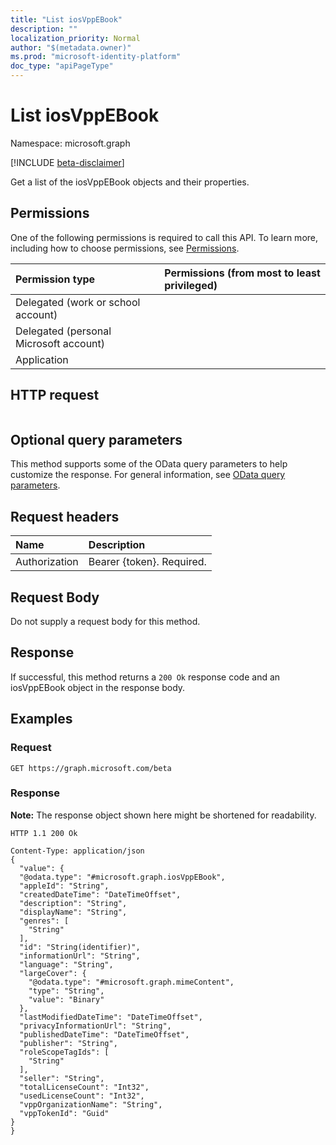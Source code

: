 ```yaml
---
title: "List iosVppEBook"
description: ""
localization_priority: Normal
author: "$(metadata.owner)"
ms.prod: "microsoft-identity-platform"
doc_type: "apiPageType"
---
```


# List iosVppEBook

Namespace: microsoft.graph

[!INCLUDE [beta-disclaimer](../../includes/beta-disclaimer.md)]

Get a list of the iosVppEBook objects and their properties.

## Permissions

One of the following permissions is required to call this API. To learn more, including how to choose permissions, see [Permissions](/graph/permissions-reference).

| Permission type                        | Permissions (from most to least privileged) |
| :------------------------------------- | :------------------------------------------ |
| Delegated (work or school account)     |                                             |
| Delegated (personal Microsoft account) |                                             |
| Application                            |                                             |

## HTTP request

<!-- {
  "blockType": "ignored"
}
-->

```http

```

## Optional query parameters

This method supports some of the OData query parameters to help customize the response. For general information, see [OData query parameters](/graph/query-parameters).

## Request headers

| Name          | Description               |
| :------------ | :------------------------ |
| Authorization | Bearer {token}. Required. |

## Request Body

<!-- Actions and Functions -->

<!-- CRUD Methods -->

Do not supply a request body for this method.

## Response

If successful, this method returns a `200 Ok` response code and an iosVppEBook object in the response body.

## Examples

### Request

<!-- {
  "blockType": "request",
  "name": "list_iosvppebook"
}
-->

```http
GET https://graph.microsoft.com/beta

```

### Response

**Note:** The response object shown here might be shortened for readability.

<!-- {
  "blockType": "response",
  "truncated": true,
  "@odata.type": "microsoft.management.services.api.iosVppEBook"
}
-->

```http
HTTP 1.1 200 Ok

Content-Type: application/json
{
  "value": {
  "@odata.type": "#microsoft.graph.iosVppEBook",
  "appleId": "String",
  "createdDateTime": "DateTimeOffset",
  "description": "String",
  "displayName": "String",
  "genres": [
    "String"
  ],
  "id": "String(identifier)",
  "informationUrl": "String",
  "language": "String",
  "largeCover": {
    "@odata.type": "#microsoft.graph.mimeContent",
    "type": "String",
    "value": "Binary"
  },
  "lastModifiedDateTime": "DateTimeOffset",
  "privacyInformationUrl": "String",
  "publishedDateTime": "DateTimeOffset",
  "publisher": "String",
  "roleScopeTagIds": [
    "String"
  ],
  "seller": "String",
  "totalLicenseCount": "Int32",
  "usedLicenseCount": "Int32",
  "vppOrganizationName": "String",
  "vppTokenId": "Guid"
}
}

```
